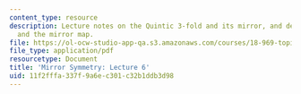 ```yaml
---
content_type: resource
description: Lecture notes on the Quintic 3-fold and its mirror, and degenerations
  and the mirror map.
file: https://ol-ocw-studio-app-qa.s3.amazonaws.com/courses/18-969-topics-in-geometry-mirror-symmetry-spring-2009/11f2fffa337f9a6ec301c32b1ddb3d98_MIT18_969s09_lec06.pdf
file_type: application/pdf
resourcetype: Document
title: 'Mirror Symmetry: Lecture 6'
uid: 11f2fffa-337f-9a6e-c301-c32b1ddb3d98
---
```

